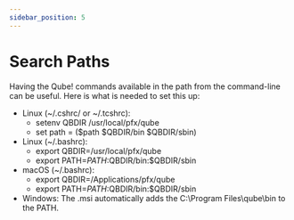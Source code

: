 ```yaml
---
sidebar_position: 5
---
```


# Search Paths

Having the Qube! commands available in the path from the command-line can be useful. Here is what is needed to set this up:

- Linux (~/.cshrc/ or ~/.tcshrc):
  * setenv QBDIR /usr/local/pfx/qube
  * set path = ($path $QBDIR/bin $QBDIR/sbin)
- Linux (~/.bashrc):
  * export QBDIR=/usr/local/pfx/qube
  * export PATH=$PATH:$QBDIR/bin:$QBDIR/sbin
- macOS (~/.bashrc):
  * export QBDIR=/Applications/pfx/qube
  * export PATH=$PATH:$QBDIR/bin:$QBDIR/sbin
- Windows:   The .msi automatically adds the C:\Program Files\qube\bin to the PATH.
